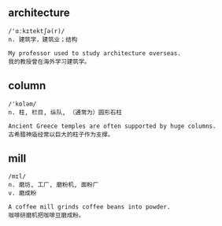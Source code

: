 

## architecture
```
/'ɑːkɪtektʃə(r)/
n. 建筑学，建筑业；结构

My professor used to study architecture overseas.
我的教授曾在海外学习建筑学。
```

## column
```
/'kɒləm/
n. 柱, 栏目, 纵队, （通常为）圆形石柱

Ancient Greece temples are often supported by huge columns.
古希腊神庙经常以巨大的柱子作为支撑。
```

## mill
```
/mɪl/
n. 磨坊, 工厂, 磨粉机, 面粉厂
v. 磨成粉

A coffee mill grinds coffee beans into powder.
咖啡研磨机把咖啡豆磨成粉。
```